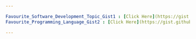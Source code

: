 ```yaml
---

Favourite_Software_Development_Topic_Gist1 : [Click Here](https://gist.github.com/DevJSter/24dd1e88e8ebb617015f55d2e7d928a0)
Favourite_Programming_Language_Gist2 : [Click Here](https://gist.github.com/DevJSter/f0369344ec8c4aab3f3c366808012fc8)

---
```


